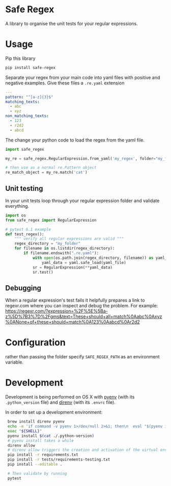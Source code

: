 # Safe Regex

A library to organise the unit tests for your regular expressions.

# Usage
Pip this library
``` sh
pip install safe-regex
```

Separate your regex from your main code into yaml files with positive and negative examples.  Give these files a `.re.yaml` extension

```yaml
---
pattern: "^[a-z]{3}$"
matching_texts:
  - abc
  - xyz
non_matching_texts:
  - 123
  - r2d2
  - abcd
```

The change your python code to load the regex from the yaml file.

```python
import safe_regex

my_re = safe_regex.RegularExpression.from_yaml('my_regex', folder="my_folder")

# then use as a normal re.Pattern object
re_match_object = my_re.match('cat')
```

## Unit testing
In your unit tests loop through your regular expression folder and validate everything.
```python
import os
from safe_regex import RegularExpression

# pytest 6.1 example
def test_regex():
    """ verify all regular expressions are valid """
    regex_directory = "my_folder"
    for filename in os.listdir(regex_directory):
        if filename.endswith(".re.yaml"):
            with open(os.path.join(regex_directory, filename)) as yaml_file:
                yaml_data = yaml.safe_load(yaml_file)
            sr = RegularExpression(**yaml_data)
            sr.test()
```

## Debugging

When a regular expression's test fails it helpfully prepares a link to regexr.com where you can inspect and debug the problem. For example:
https://regexr.com/?expression=%2F%5E%5Ba-z%5D%7B3%7D%2Fgms&text=These+should+all+match%0Aabc%0Axyz%0ANone+of+these+should+match%0A123%0Aabcd%0Ar2d2

# Configuration
rather than passing the folder specify `SAFE_REGEX_PATH` as an environment variable.

# Development

Development is being performed on OS X with [pyenv](https://github.com/pyenv/pyenv) (with its `.python_version` file) and [direnv](https://direnv.net/) (with its `.envrc` file).

In order to set up a development environment:
```sh
 brew install direnv pyenv
 echo -e 'if command -v pyenv 1>/dev/null 2>&1; then\n  eval "$(pyenv init -)"\nfi' >> ~/.bash_profile
 exec "${SHELL}"
 pyenv install $(cat ./.python-version)
 # pyenv install takes a while
 direnv allow
 # direnv allow triggers the creation and activation of the virtual environment
 pip install -r requirements.txt
 pip install -r tests/requirements-testing.txt
 pip install --editable .

 # Then validate by running
 pytest
```